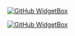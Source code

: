 [![GitHub WidgetBox](https://github-widgetbox.vercel.app/api/profile?username=DiamondGotCat&data=followers,repositories,stars,commits)](https://github.com/DiamondGotCat)

[![GitHub WidgetBox](https://github-widgetbox.vercel.app/api/skills?languages=js,java,php,python,html,css,swift,dart,bash,xml,json,yaml,mysql,markdown)](https://github.com/DiamondGotCat/)


<!---
DiamondGotCat/DiamondGotCat is a ✨ special ✨ repository because its `README.md` (this file) appears on your GitHub profile.
You can click the Preview link to take a look at your changes.
--->
